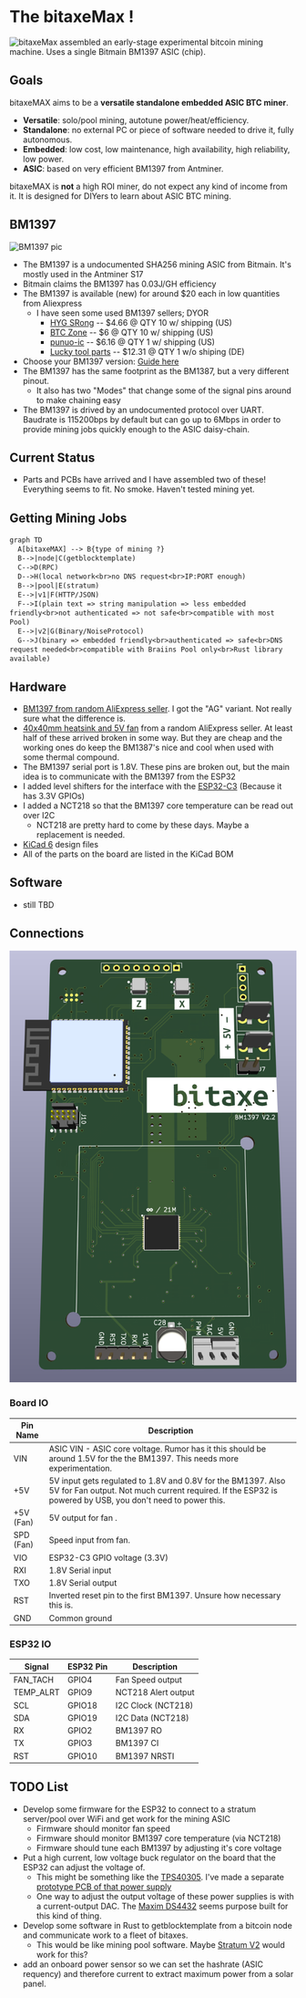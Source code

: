 # The bitaxeMax !
![bitaxeMax assembled](doc/assembled.png)
an early-stage experimental bitcoin mining machine. Uses a single Bitmain BM1397 ASIC (chip).

## Goals

bitaxeMAX aims to be a **versatile standalone embedded ASIC BTC miner**.

- **Versatile**: solo/pool mining, autotune power/heat/efficiency.
- **Standalone**: no external PC or piece of software needed to drive it, fully autonomous.
- **Embedded**: low cost, low maintenance, high availability, high reliability, low power.
- **ASIC**: based on very efficient BM1397 from Antminer.

bitaxeMAX is **not** a high ROI miner, do not expect any kind of income from it. It is designed for DIYers to learn about ASIC BTC mining.

## BM1397
![BM1397 pic](doc/BM1397.png)

- The BM1397 is a undocumented SHA256 mining ASIC from Bitmain. It's mostly used in the Antminer S17
- Bitmain claims the BM1397 has 0.03J/GH efficiency
- The BM1397 is available (new) for around $20 each in low quantities from Aliexpress
    - I have seen some used BM1397 sellers; DYOR
        - [HYG SRong](https://www.aliexpress.us/item/3256804436095856.html) -- $4.66 @ QTY 10 w/ shipping (US)
        - [BTC Zone](https://www.aliexpress.us/item/3256804305413883.html) -- $6 @ QTY 10 w/ shipping (US)
        - [punuo-ic](https://www.aliexpress.us/item/3256804576938680.html) -- $6.16 @ QTY 1 w/ shipping (US)
        - [Lucky tool parts](https://de.aliexpress.com/item/1005004022512968.html) -- $12.31 @ QTY 1 w/o shiping (DE)
- Choose your BM1397 version: [Guide here](https://d-central.tech/bm1397-ad-ag-ah-ai-antminer-17-series-chip-replacement-guide/)
- The BM1397 has the same footprint as the BM1387, but a very different pinout.
    - It also has two "Modes" that change some of the signal pins around to make chaining easy
- The BM1397 is drived by an undocumented protocol over UART. Baudrate is 115200bps by default but can go up to 6Mbps in order to provide mining jobs quickly enough to the ASIC daisy-chain.

## Current Status
- Parts and PCBs have arrived and I have assembled two of these! Everything seems to fit. No smoke. Haven't tested mining yet.

## Getting Mining Jobs

```mermaid
graph TD
  A[bitaxeMAX] --> B{type of mining ?}
  B-->|node|C(getblocktemplate)
  C-->D(RPC)
  D-->H(local network<br>no DNS request<br>IP:PORT enough)
  B-->|pool|E(stratum)
  E-->|v1|F(HTTP/JSON)
  F-->I(plain text => string manipulation => less embedded friendly<br>not authenticated => not safe<br>compatible with most Pool)
  E-->|v2|G(Binary/NoiseProtocol)
  G-->J(binary => embedded friendly<br>authenticated => safe<br>DNS request needed<br>compatible with Braiins Pool only<br>Rust library available)
```

## Hardware
- [BM1397 from random AliExpress seller](https://www.aliexpress.com/item/3256802274958527.html). I got the "AG" variant. Not really sure what the difference is.
- [40x40mm heatsink and 5V fan](https://www.aliexpress.com/item/2251832861666365.html) from a random AliExpress seller. At least half of these arrived broken in some way. But they are cheap and the working ones do keep the BM1387's nice and cool when used with some thermal compound.
- The BM1397 serial port is 1.8V. These pins are broken out, but the main idea is to communicate with the BM1397 from the ESP32
- I added level shifters for the interface with the [ESP32-C3](https://docs.espressif.com/projects/esp-idf/en/latest/esp32c3/hw-reference/esp32c3/user-guide-devkitc-02.html#user-guide-c3-devkitc-02-v1-header-blocks) (Because it has 3.3V GPIOs)
- I added a NCT218 so that the BM1397 core temperature can be read out over I2C
    - NCT218 are pretty hard to come by these days. Maybe a replacement is needed.
- [KiCad 6](https://www.kicad.org) design files
- All of the parts on the board are listed in the KiCad BOM

## Software
- still TBD

## Connections
![bitaxeMax KiCad render](doc/render.png)

### Board IO
| Pin Name     | Description |
| ----------- | ----------- |
| VIN      | ASIC VIN - ASIC core voltage. Rumor has it this should be around 1.5V for the the BM1397. This needs more experimentation.       |
| +5V   | 5V input gets regulated to 1.8V and 0.8V for the BM1397. Also 5V for Fan output. Not much current required. If the ESP32 is powered by USB, you don't need to power this.       |
| +5V (Fan)   | 5V output for fan .       |
| SPD (Fan)   | Speed input from fan.       |
| VIO   | ESP32-C3 GPIO voltage (3.3V)       |
| RXI   | 1.8V Serial input        |
| TXO   | 1.8V Serial output        |
| RST   | Inverted reset pin to the first BM1397. Unsure how necessary this is.        |
| GND   | Common ground        |

### ESP32 IO
| Signal    | ESP32 Pin | Description         |
|-----------|-----------|---------------------|
| FAN_TACH  | GPIO4     | Fan Speed output    |
| TEMP_ALRT | GPIO9     | NCT218 Alert output |
| SCL       | GPIO18    | I2C Clock (NCT218)  |
| SDA       | GPIO19    | I2C Data (NCT218)   |
| RX        | GPIO2     | BM1397 RO           |
| TX        | GPIO3     | BM1397 CI           |
| RST       | GPIO10    | BM1397 NRSTI        |

## TODO List
- Develop some firmware for the ESP32 to connect to a stratum server/pool over WiFi and get work for the mining ASIC
    - Firmware should monitor fan speed
    - Firmware should monitor BM1397 core temperature (via NCT218)
    - Firmware should tune each BM1397 by adjusting it's core voltage
- Put a high current, low voltage buck regulator on the board that the ESP32 can adjust the voltage of.
    - This might be something like the [TPS40305](https://www.ti.com/product/TPS40305). I've made a separate [prototype PCB of that power supply](https://github.com/skot/TPS40305_Supply)
    - One way to adjust the output voltage of these power supplies is with a current-output DAC. The [Maxim DS4432](https://datasheets.maximintegrated.com/en/ds/DS4432.pdf) seems purpose built for this kind of thing.
- Develop some software in Rust to getblocktemplate from a bitcoin node and communicate work to a fleet of bitaxes.
    - This would be like mining pool software. Maybe [Stratum V2](https://stratumprotocol.org) would work for this?
- add an onboard power sensor so we can set the hashrate (ASIC requency) and therefore current to extract maximum power from a solar panel.
